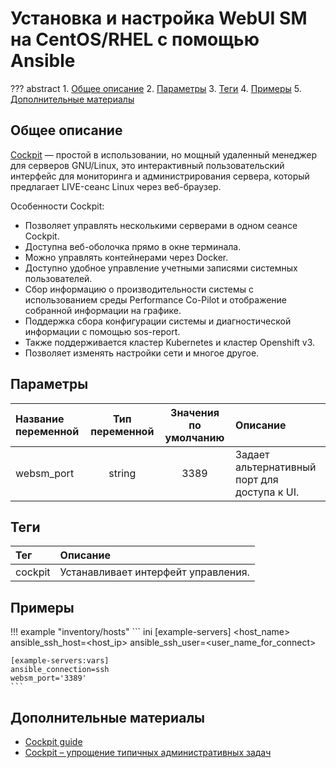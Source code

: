 # Установка и настройка WebUI SM на CentOS/RHEL с помощью Ansible

??? abstract
    1. [Общее описание](#общее-описание)
    2. [Параметры](#параметры)
    3. [Теги](#теги)
    4. [Примеры](#примеры)
    5. [Дополнительные материалы](#дополнительные-материалы)

## Общее описание
[Cockpit](https://cockpit-project.org/) — простой в использовании, но мощный удаленный менеджер для серверов GNU/Linux, это интерактивный пользовательский интерфейс для мониторинга и администрирования сервера, который предлагает LIVE-сеанс Linux через веб-браузер.

Особенности Cockpit:

* Позволяет управлять несколькими серверами в одном сеансе Cockpit.
* Доступна веб-оболочка прямо в окне терминала.
* Можно управлять контейнерами через Docker.
* Доступно удобное управление учетными записями системных пользователей.
* Сбор информацию о производительности системы с использованием среды Performance Co-Pilot и отображение собранной информации на графике.
* Поддержка сбора конфигурации системы и диагностической информации с помощью sos-report.
* Также поддерживается кластер Kubernetes и кластер Openshift v3.
* Позволяет изменять настройки сети и многое другое.

## Параметры
|Название переменной  | Тип переменной | Значения по умолчанию | Описание                                     |
|:--------------------|:--------------:|:---------------------:|:---------------------------------------------|
|websm_port           | string         | 3389                  | Задает альтернативный порт для доступа к UI. | 

## Теги
|Тег                  | Описание                                          |
|:--------------------|:--------------------------------------------------|
|cockpit              | Устанавливает интерфейт управления.               |

## Примеры

!!! example "inventory/hosts"
    ``` ini
    [example-servers]
    <host_name> ansible_ssh_host=<host_ip> ansible_ssh_user=<user_name_for_connect>

    [example-servers:vars]
    ansible_connection=ssh
    websm_port='3389'
    ```

## Дополнительные материалы

- [Cockpit guide](https://cockpit-project.org/guide/latest/)
- [Cockpit – упрощение типичных административных задач](https://habr.com/ru/post/471220/)